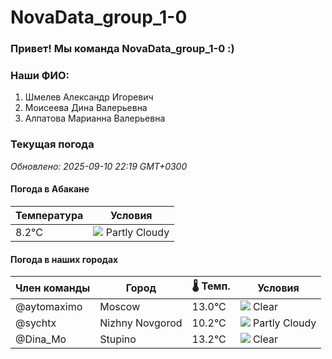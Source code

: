 # NovaData_group_1-0
### Привет! Мы команда NovaData_group_1-0 :)

### Наши ФИО:
1. Шмелев Александр Игоревич
2. Моисеева Дина Валерьевна
3. Алпатова Марианна Валерьевна

### Текущая погода
<!-- WEATHER:START -->
_Обновлено: 2025-09-10 22:19 GMT+0300_

#### Погода в Абакане

| Температура | Условия |
|-------------|----------|
| 8.2°C     | ![](https://cdn.weatherapi.com/weather/64x64/night/116.png) Partly Cloudy |

#### Погода в наших городах

| Член команды  | Город               | 🌡️ Темп.  | Условия          |
|---------------|---------------------|-----------|--------------------|
| @aytomaximo    | Moscow              |   13.0°C | ![](https://cdn.weatherapi.com/weather/64x64/night/113.png) Clear        |
| @sychtx        | Nizhny Novgorod     |   10.2°C | ![](https://cdn.weatherapi.com/weather/64x64/night/116.png) Partly Cloudy |
| @Dina_Mo       | Stupino             |   13.2°C | ![](https://cdn.weatherapi.com/weather/64x64/night/113.png) Clear        |

<!-- WEATHER:END -->
